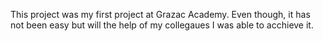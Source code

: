 This project was my first project at Grazac Academy. Even though, it has not been easy but 
will the help of my collegaues I was able to acchieve it.